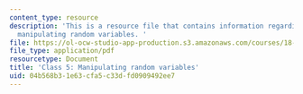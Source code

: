 ```yaml
---
content_type: resource
description: 'This is a resource file that contains information regarding class 5:
  manipulating random variables. '
file: https://ol-ocw-studio-app-production.s3.amazonaws.com/courses/18-05-introduction-to-probability-and-statistics-spring-2014/04b568b31e63cfa5c33dfd0909492ee7_MIT18_05S14_class5prep_d.pdf
file_type: application/pdf
resourcetype: Document
title: 'Class 5: Manipulating random variables'
uid: 04b568b3-1e63-cfa5-c33d-fd0909492ee7
---
```

